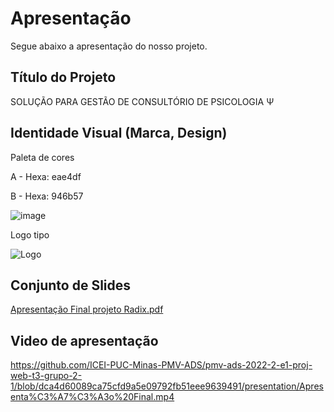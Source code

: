 # Apresentação

Segue abaixo a apresentação do nosso projeto.

## Título do Projeto

SOLUÇÃO PARA GESTÃO DE CONSULTÓRIO DE PSICOLOGIA Ψ

## Identidade Visual (Marca, Design)

Paleta de cores

A - Hexa: eae4df

B - Hexa: 946b57

![image](https://user-images.githubusercontent.com/111931438/206908392-05bd723d-d09f-4940-8136-5550b0123d10.png)

Logo tipo

![Logo](https://user-images.githubusercontent.com/111931438/206908049-9425db3c-a8bd-42b6-9c83-c812e2561c06.jpeg)


## Conjunto de Slides

[Apresentação Final projeto Radix.pdf](https://github.com/ICEI-PUC-Minas-PMV-ADS/pmv-ads-2022-2-e1-proj-web-t3-grupo-2-1/blob/aa02253b421a8cc94bac38eb18564523087d267d/presentation/Apresenta%C3%A7%C3%A3o%20Final%20projeto%20Radix.pdf)


## Video de apresentação

https://github.com/ICEI-PUC-Minas-PMV-ADS/pmv-ads-2022-2-e1-proj-web-t3-grupo-2-1/blob/dca4d60089ca75cfd9a5e09792fb51eee9639491/presentation/Apresenta%C3%A7%C3%A3o%20Final.mp4
